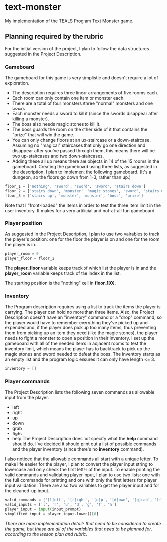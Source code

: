# text-monster
My implementation of the TEALS Program Text Monster game.

## Planning required by the rubric
For the initial version of the project, I plan to follow the data structures suggested in the Project Description.

### Gameboard
The gameboard for this game is very simplistic and doesn't require a lot of exploration. 
- The description requires three linear arrangements of five rooms each. 
- Each room can only contain one item or monster each.
- There are a total of four monsters (three "normal" monsters and one boss).
- Each monster needs a sword to kill it (since the swords disappear after killing a monster).
- The boss also needs magic stones to kill it.
- The boss guards the room on the other side of it that contains the "prize" that will win the game.
- You can only change floors at an up-staircase or a down-staircase. Assuming no "magical" staircases that only go one direction and disappear after you've passed through them, this means there will be two up-staircases and two down-staircases.
- Adding these all up means there are objects in 14 of the 15 rooms in the gameboard.
Creating the gameboard using three lists, as suggested in the description, I plan to implement the following gameboard. (It's a dungeon, so the floors go down from 1-3, rather than up.)

```python
floor_1 = ['nothing', 'sword', 'sword', 'sword', 'stairs down']
floor_2 = ['stairs down', 'monster', 'magic stones', 'sword', 'stairs up']
floor_3 = ['stairs up', 'monster', 'monster', 'boss', 'prize']
```
Note that I "front-loaded" the items in order to test the three item limit in the user inventory. It makes for a very artificial and not-at-all fun gameboard.

### Player position
As suggested in the Project Description, I plan to use two vairables to track the player's position: one for the floor the player is on and one for the room the player is in.
```python
player_room = 0
player_floor = floor_1
```
The __player_floor__ variable keeps track of which list the player is in and the __player_room__ variable keeps track of the index in the list.

The starting position is the "nothing" cell in __floor_1[0]__.

### Inventory
The Program description requires using a list to track the items the player is carrying. The player can hold no more than three items. Also, the Project Description doesn't have an "inventory" command or a "drop" command, so the player would have to remember everything they've picked up and expended and, if the player does pick up too many items, thus preventing them from picking up an item they need (like the magic stones), the player needs to fight a monster to open a position in their inventory. I set up the gameboard with all of the needed items in adjacent rooms to test the inventory limit, which means the player has to backtrack to pick up the magic stones and sword needed to defeat the boss. The inventory starts as an empty list and the program logic ensures it can only have length <= 3.
```python
inventory = []
```

### Player commands
The Project Description lists the following seven commands as allowable input from the player.
- left
- right
- up
- down
- grab
- fight
- help
The Project Description does not specify what the __help__ command should do. I've decided it should print out a list of possible commands and the player inventory (since there's no __inventory__ command).

I also noticed that the allowable commands all start with a unique letter. To make life easier for the player, I plan to convert the player input string to lowercase and only check the first letter of the input. To enable printing the valid commands and validating player input, I plan to use two lists: one with the full commands for printing and one with only the first letters for player input validation. There are also two variables to get the player input and for the cleaned-up input.
```python
valid_commands = ['[l]eft', '[r]ight', '[u]p', '[d]own', '[g]rab', '[f]ight', '[h]elp']
valid_inputs = ['l', 'r', 'u', 'd', 'g', 'f', 'h']
player_input = input(input_prompt)
simplified_input = player_input.lower()[0]
```

*There are more implementation details that need to be considered to create the game, but these are all of the variables that need to be planned for, according to the lesson plan and rubric.* 